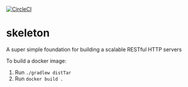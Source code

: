 [![CircleCI](https://circleci.com/gh/thomasmatecki/skeleton.svg?style=svg)](https://circleci.com/gh/thomasmatecki/skeleton)

skeleton
============
A super simple foundation for building a scalable RESTful HTTP servers

To build a docker image:
1. Run `./gradlew distTar`
2. Run `docker build .`
